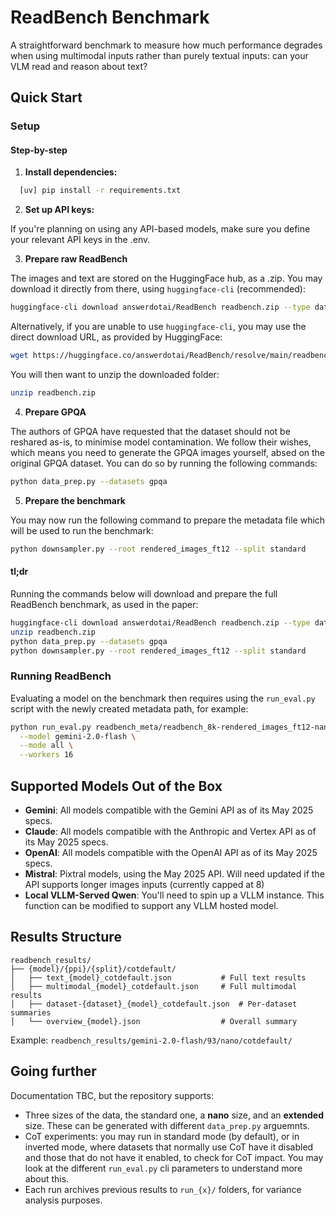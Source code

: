 # ReadBench Benchmark

A straightforward benchmark to measure how much performance degrades when using multimodal inputs rather than purely textual inputs: can your VLM read and reason about text?

## Quick Start

### Setup

#### Step-by-step

1. **Install dependencies:**

```bash
  [uv] pip install -r requirements.txt
```

2. **Set up API keys:**

If you're planning on using any API-based models, make sure you define your relevant API keys in the .env.

3. **Prepare raw ReadBench**

The images and text are stored on the HuggingFace hub, as a .zip. You may download it directly from there, using `huggingface-cli` (recommended):

```bash
huggingface-cli download answerdotai/ReadBench readbench.zip --type dataset
```

Alternatively, if you are unable to use `huggingface-cli`, you may use the direct download URL, as provided by HuggingFace:

```bash
wget https://huggingface.co/answerdotai/ReadBench/resolve/main/readbench.zip?download=true -O readbench.zip
```

You will then want to unzip the downloaded folder:

```bash
unzip readbench.zip
```

4. **Prepare GPQA**

The authors of GPQA have requested that the dataset should not be reshared as-is, to minimise model contamination. We follow their wishes, which means you need to generate the GPQA images yourself, absed on the original GPQA dataset. You can do so by running the following commands:
```bash
python data_prep.py --datasets gpqa
```

5. **Prepare the benchmark**

You may now run the following command to prepare the metadata file which will be used to run the benchmark:

```bash
python downsampler.py --root rendered_images_ft12 --split standard
```

#### tl;dr

Running the commands below will download and prepare the full ReadBench benchmark, as used in the paper:

```bash
huggingface-cli download answerdotai/ReadBench readbench.zip --type dataset
unzip readbench.zip
python data_prep.py --datasets gpqa
python downsampler.py --root rendered_images_ft12 --split standard
```



### Running ReadBench

  Evaluating a model on the benchmark then requires using the `run_eval.py` script with the newly created metadata path, for example:

```bash
python run_eval.py readbench_meta/readbench_8k-rendered_images_ft12-nano_metadata.json \
  --model gemini-2.0-flash \
  --mode all \
  --workers 16
```


## Supported Models Out of the Box

- **Gemini**: All models compatible with the Gemini API as of its May 2025 specs.
- **Claude**: All models compatible with the Anthropic and Vertex API as of its May 2025 specs.
- **OpenAI**: All models compatible with the OpenAI API as of its May 2025 specs.
- **Mistral**: Pixtral models, using the May 2025 API. Will need updated if the API supports longer images inputs (currently capped at 8)
- **Local VLLM-Served Qwen**: You'll need to spin up a VLLM instance. This function can be modified to support any VLLM hosted model.

## Results Structure

```
readbench_results/
├── {model}/{ppi}/{split}/cotdefault/
│   ├── text_{model}_cotdefault.json           # Full text results
│   ├── multimodal_{model}_cotdefault.json     # Full multimodal results  
│   ├── dataset-{dataset}_{model}_cotdefault.json  # Per-dataset summaries
│   └── overview_{model}.json                  # Overall summary
```

Example: `readbench_results/gemini-2.0-flash/93/nano/cotdefault/`

## Going further

Documentation TBC, but the repository supports:
- Three sizes of the data, the standard one, a **nano** size, and an **extended** size. These can be generated with different `data_prep.py` arguemnts.
- CoT experiments: you may run in standard mode (by default), or in inverted mode, where datasets that normally use CoT have it disabled and those that do not have it enabled, to check for CoT impact. You may look at the different `run_eval.py` cli parameters to understand more about this.
- Each run archives previous results to `run_{x}/` folders, for variance analysis purposes.
